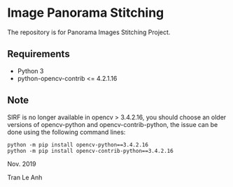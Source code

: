 # Image Panorama Stitching
The repository is for Panorama Images Stitching Project.

## Requirements
- Python 3
- python-opencv-contrib <= 4.2.1.16

## Note
SIRF is no longer available in opencv > 3.4.2.16, you should choose an older versions of opencv-python and opencv-contrib-python, the issue can be done using the following command lines:
```bashrc
python -m pip install opencv-python==3.4.2.16
python -m pip install opencv-contrib-python==3.4.2.16
```

Nov. 2019

Tran Le Anh
